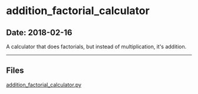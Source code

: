 # addition_factorial_calculator

## Date: 2018-02-16

A calculator that does factorials, but instead of multiplication, it's addition.

-----

## Files

[addition_factorial_calculator.py](addition_factorial_calculator.py)